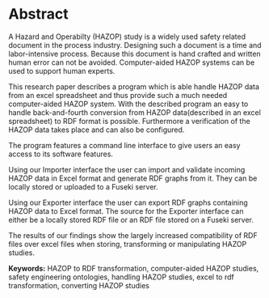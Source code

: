 # Abstract

A Hazard and Operabilty (HAZOP) study is a widely used safety related document in the process industry.
Designing such a document is a time and labor-intensive process. Because this document is hand crafted and written  
human error can not be avoided. Computer-aided HAZOP systems can be used to support human experts.

This research paper describes a program which is able handle HAZOP data from an excel spreadsheet and thus provide 
such a much needed computer-aided HAZOP system. With the described program an easy to handle back-and-fourth 
conversion from HAZOP data(described in an excel spreadsheet) to RDF format is possible. Furthermore a 
verification of the HAZOP data takes place and can also be configured. 

The program features a command line interface to give users an easy access to its software features.

Using our Importer interface the user can import and validate incoming HAZOP data in 
Excel format and generate RDF graphs from it. They can be locally stored or uploaded to a Fuseki server.

Using our Exporter interface the user can export RDF graphs containing HAZOP data to 
Excel format. The source for the Exporter interface can either be a locally stored RDF 
file or an RDF file stored on a Fuseki server.

The results of our findings show the largely increased compatibility of RDF files over excel files when
storing, transforming or manipulating HAZOP studies.

**Keywords:**  HAZOP to RDF transformation, computer-aided  HAZOP  studies,  safety  engineering  ontologies, 
handling HAZOP studies, excel to rdf transformation, converting HAZOP studies